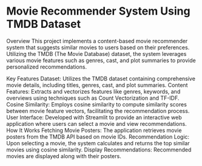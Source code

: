 # Movie Recommender System Using TMDB Dataset
Overview
This project implements a content-based movie recommender system that suggests similar movies to users based on their preferences. Utilizing the TMDB (The Movie Database) dataset, the system leverages various movie features such as genres, cast, and plot summaries to provide personalized recommendations.

Key Features
Dataset: Utilizes the TMDB dataset containing comprehensive movie details, including titles, genres, cast, and plot summaries.
Content Features: Extracts and vectorizes features like genres, keywords, and overviews using techniques such as Count Vectorization and TF-IDF.
Cosine Similarity: Employs cosine similarity to compute similarity scores between movie feature vectors, facilitating the recommendation process.
User Interface: Developed with Streamlit to provide an interactive web application where users can select a movie and view recommendations.
How It Works
Fetching Movie Posters: The application retrieves movie posters from the TMDB API based on movie IDs.
Recommendation Logic: Upon selecting a movie, the system calculates and returns the top similar movies using cosine similarity.
Display Recommendations: Recommended movies are displayed along with their posters.